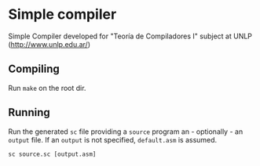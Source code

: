 # Simple compiler

Simple Compiler developed for "Teoría de Compiladores I" subject at UNLP (http://www.unlp.edu.ar/)

## Compiling

Run `make` on the root dir.

## Running

Run the generated `sc` file providing a `source` program an - optionally - an `output` file. If an `output` is not specified, `default.asm` is assumed.

    sc source.sc [output.asm]